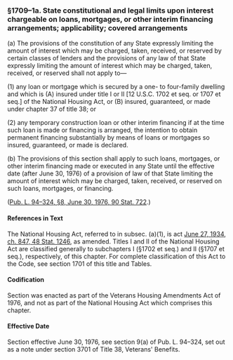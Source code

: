 ### §1709–1a. State constitutional and legal limits upon interest chargeable on loans, mortgages, or other interim financing arrangements; applicability; covered arrangements ###

[]()

(a) The provisions of the constitution of any State expressly limiting the amount of interest which may be charged, taken, received, or reserved by certain classes of lenders and the provisions of any law of that State expressly limiting the amount of interest which may be charged, taken, received, or reserved shall not apply to—

[]()

(1) any loan or mortgage which is secured by a one- to four-family dwelling and which is (A) insured under title I or II [12 U.S.C. 1702 et seq. or 1707 et seq.] of the National Housing Act, or (B) insured, guaranteed, or made under chapter 37 of title 38; or

[]()

(2) any temporary construction loan or other interim financing if at the time such loan is made or financing is arranged, the intention to obtain permanent financing substantially by means of loans or mortgages so insured, guaranteed, or made is declared.

[]()

(b) The provisions of this section shall apply to such loans, mortgages, or other interim financing made or executed in any State until the effective date (after June 30, 1976) of a provision of law of that State limiting the amount of interest which may be charged, taken, received, or reserved on such loans, mortgages, or financing.

([Pub. L. 94–324, §8, June 30, 1976, 90 Stat. 722](/statviewer.htm?volume=90&page=722).)

#### References in Text ####

The National Housing Act, referred to in subsec. (a)(1), is act [June 27, 1934, ch. 847, 48 Stat. 1246](/statviewer.htm?volume=48&page=1246), as amended. Titles I and II of the National Housing Act are classified generally to subchapters I (§1702 et seq.) and II (§1707 et seq.), respectively, of this chapter. For complete classification of this Act to the Code, see section 1701 of this title and Tables.

#### Codification ####

Section was enacted as part of the Veterans Housing Amendments Act of 1976, and not as part of the National Housing Act which comprises this chapter.

#### Effective Date ####

Section effective June 30, 1976, see section 9(a) of Pub. L. 94–324, set out as a note under section 3701 of Title 38, Veterans' Benefits.